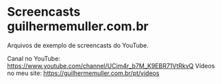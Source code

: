 # Screencasts guilhermemuller.com.br

Arquivos de exemplo de screencasts do YouTube.

Canal no YouTube: https://www.youtube.com/channel/UCim4r_b7M_K9EBR71VtRkvQ
Vídeos no meu site: https://guilhermemuller.com.br/pt/videos